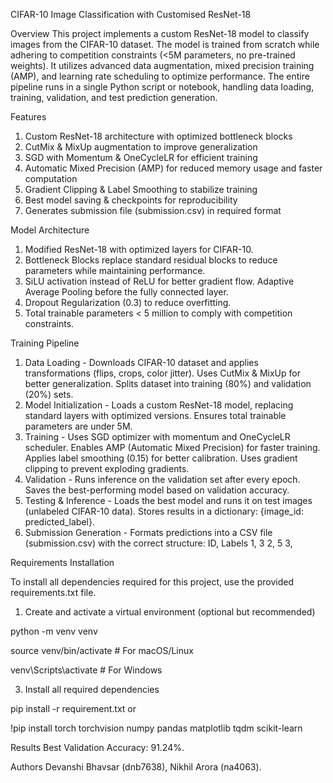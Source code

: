 CIFAR-10 Image Classification with Customised ResNet-18

Overview
This project implements a custom ResNet-18 model to classify images from the CIFAR-10 dataset. The model is trained from scratch while adhering to competition constraints (<5M parameters, no pre-trained weights). It utilizes advanced data augmentation, mixed precision training (AMP), and learning rate scheduling to optimize performance. The entire pipeline runs in a single Python script or notebook, handling data loading, training, validation, and test prediction generation.

Features
1. Custom ResNet-18 architecture with optimized bottleneck blocks
2. CutMix & MixUp augmentation to improve generalization
3. SGD with Momentum & OneCycleLR for efficient training
4. Automatic Mixed Precision (AMP) for reduced memory usage and faster computation
5. Gradient Clipping & Label Smoothing to stabilize training
6. Best model saving & checkpoints for reproducibility
7. Generates submission file (submission.csv) in required format

Model Architecture
1. Modified ResNet-18 with optimized layers for CIFAR-10. 
2. Bottleneck Blocks replace standard residual blocks to reduce parameters while maintaining performance. 
3. SiLU activation instead of ReLU for better gradient flow. Adaptive Average Pooling before the fully connected layer. 
4. Dropout Regularization (0.3) to reduce overfitting. 
5. Total trainable parameters < 5 million to comply with competition constraints.


Training Pipeline
1. Data Loading - Downloads CIFAR-10 dataset and applies transformations (flips, crops, color jitter). Uses CutMix & MixUp for better generalization. Splits dataset into training (80%) and validation (20%) sets. 
2. Model Initialization - Loads a custom ResNet-18 model, replacing standard layers with optimized versions. Ensures total trainable parameters are under 5M. 
3. Training - Uses SGD optimizer with momentum and OneCycleLR scheduler. Enables AMP (Automatic Mixed Precision) for faster training. Applies label smoothing (0.15) for better calibration. Uses gradient clipping to prevent exploding gradients. 
4. Validation - Runs inference on the validation set after every epoch. Saves the best-performing model based on validation accuracy. 
5. Testing & Inference - Loads the best model and runs it on test images (unlabeled CIFAR-10 data). Stores results in a dictionary: {image_id: predicted_label}. 
6. Submission Generation - Formats predictions into a CSV file (submission.csv) with the correct structure: ID, Labels 1, 3 2, 5 3, 

Requirements Installation

To install all dependencies required for this project, use the provided requirements.txt file.
1. Create and activate a virtual environment (optional but recommended)

python -m venv venv

source venv/bin/activate  # For macOS/Linux  

venv\Scripts\activate  # For Windows  

3. Install all required dependencies
   
pip install -r requirement.txt or

!pip install torch torchvision numpy pandas matplotlib tqdm scikit-learn


Results
Best Validation Accuracy: 91.24%. 


Authors
Devanshi Bhavsar (dnb7638), Nikhil Arora (na4063).





